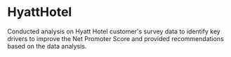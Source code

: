 # HyattHotel

Conducted analysis on Hyatt Hotel customer's survey data to identify key drivers to improve the Net Promoter Score 
and provided recommendations based on the data analysis.
